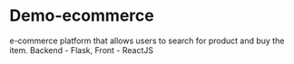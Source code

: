 # Demo-ecommerce
 e-commerce platform that allows users to search for product and buy the item. Backend - Flask, Front - ReactJS
